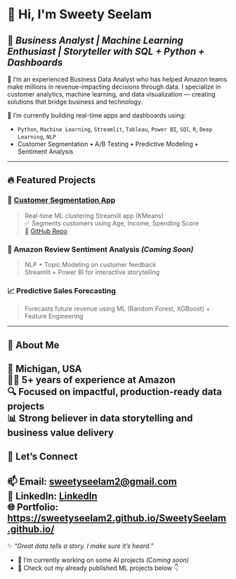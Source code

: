 # 👋 Hi, I'm Sweety Seelam

🎯 *Business Analyst | Machine Learning Enthusiast | Storyteller with SQL + Python + Dashboards*
---
🚀 I’m an experienced Business Data Analyst who has helped Amazon teams make millions in revenue-impacting decisions through data. I specialize in customer analytics, machine learning, and data visualization — creating solutions that bridge business and technology.

🌟 I’m currently building real-time apps and dashboards using:
- `Python`, `Machine Learning`, `Streamlit`, `Tableau`, `Power BI`, `SQl`, `R`, `Deep Learning`, `NLP`
- Customer Segmentation • A/B Testing • Predictive Modeling • Sentiment Analysis
---
## 🔥 Featured Projects

### 🎯 [Customer Segmentation App](https://customer-segmentation-ml.streamlit.app/)
> Real-time ML clustering Streamlit app (KMeans)  
> ✅ Segments customers using Age, Income, Spending Score  
> 📁 [GitHub Repo](https://github.com/SweetySeelam2/customer-segmentation-ML)

### 💬 Amazon Review Sentiment Analysis *(Coming Soon)*
> NLP + Topic Modeling on customer feedback  
> Streamlit + Power BI for interactive storytelling

### 📈 Predictive Sales Forecasting
> Forecasts future revenue using ML (Random Forest, XGBoost) + Feature Engineering
---
## 💼 About Me

📍 Michigan, USA  
👩‍💻 5+ years of experience at Amazon  
🔍 Focused on impactful, production-ready data projects  
📊 Strong believer in data storytelling and business value delivery
---
## 🤝 Let’s Connect

📫 Email: sweetyseelam2@gmail.com  
🔗 LinkedIn: [LinkedIn](https://www.linkedin.com/in/sweetyrao670/)  
🌐 Portfolio: https://sweetyseelam2.github.io/SweetySeelam.github.io/
---
✨ *“Great data tells a story. I make sure it’s heard.”*

- 🔭 I’m currently working on some AI projects *(Coming soon)*
- 📂 Check out my already published ML projects below 👇
